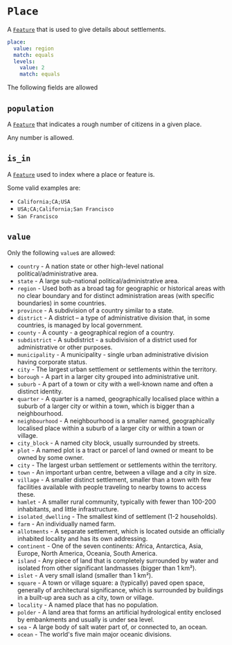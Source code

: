 # `Place`

A [`Feature`](../settings/feature.md) that is used to give details about settlements.

```yml
place:
  value: region
  match: equals
  levels:
    value: 2
    match: equals
```

The following fields are allowed

## `population`

A [`Feature`](../settings/feature.md) that indicates a rough number of citizens in a given place.

Any number is allowed.

## `is_in`

A [`Feature`](../settings/feature.md) used to index where a place or feature is.

Some valid examples are:

* `California;CA;USA`
* `USA;CA;California;San Francisco`
* `San Francisco`

## `value`

Only the following `value`s are allowed:

* `country` - A nation state or other high-level national political/administrative area.
* `state` - A large sub-national political/administrative area.
* `region` - Used both as a broad tag for geographic or historical areas with no clear boundary and for distinct administration areas (with specific boundaries) in some countries.
* `province` - A subdivision of a country similar to a state.
* `district` - A district – a type of administrative division that, in some countries, is managed by local government.
* `county` - A county - a geographical region of a country.
* `subdistrict` - A subdistrict - a subdivision of a district used for administrative or other purposes.
* `municipality` - A municipality - single urban administrative division having corporate status.
* `city` - The largest urban settlement or settlements within the territory.
* `borough` - A part in a larger city grouped into administrative unit.
* `suburb` - A part of a town or city with a well-known name and often a distinct identity.
* `quarter` - A quarter is a named, geographically localised place within a suburb of a larger city or within a town, which is bigger than a neighbourhood.
* `neighbourhood` - A neighbourhood is a smaller named, geographically localised place within a suburb of a larger city or within a town or village.
* `city_block` - A named city block, usually surrounded by streets.
* `plot` - A named plot is a tract or parcel of land owned or meant to be owned by some owner.
* `city` - The largest urban settlement or settlements within the territory.
* `town` - An important urban centre, between a village and a city in size.
* `village` - A smaller distinct settlement, smaller than a town with few facilities available with people traveling to nearby towns to access these.
* `hamlet` - A smaller rural community, typically with fewer than 100-200 inhabitants, and little infrastructure.
* `isolated_dwelling` - The smallest kind of settlement (1-2 households).
* `farm` - An individually named farm.
* `allotments` - A separate settlement, which is located outside an officially inhabited locality and has its own addressing.
* `continent` - One of the seven continents: Africa, Antarctica, Asia, Europe, North America, Oceania, South America.
* `island` - Any piece of land that is completely surrounded by water and isolated from other significant landmasses (bigger than 1 km²).
* `islet` - A very small island (smaller than 1 km²).
* `square` - A town or village square: a (typically) paved open space, generally of architectural significance, which is surrounded by buildings in a built-up area such as a city, town or village.
* `locality` - A named place that has no population.
* `polder` - A land area that forms an artificial hydrological entity enclosed by embankments and usually is under sea level.
* `sea` - A large body of salt water part of, or connected to, an ocean.
* `ocean` - The world's five main major oceanic divisions.
